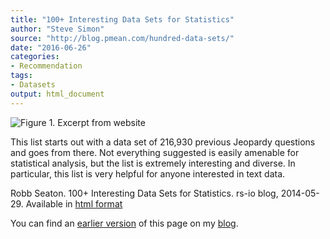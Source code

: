 ```yaml
---
title: "100+ Interesting Data Sets for Statistics"
author: "Steve Simon"
source: "http://blog.pmean.com/hundred-data-sets/"
date: "2016-06-26"
categories:
- Recommendation
tags:
- Datasets
output: html_document
---
```


![Figure 1. Excerpt from website](http://www.pmean.com/new-images/16/hundred-data-sets01.png)

<div class="notes">

This list starts out with a data set of 216,930 previous Jeopardy questions and goes from there. Not everything suggested is easily amenable for statistical analysis, but the list is extremely interesting and diverse. In particular, this list is very helpful for anyone interested in text data.

Robb Seaton. 100+ Interesting Data Sets for Statistics. rs-io blog, 2014-05-29. Available in [html format][seat1]

You can find an [earlier version][sim1] of this page on my [blog][sim2].

[sim1]: http://blog.pmean.com/hundred-data-sets/
[sim2]: http://blog.pmean.com

[seat1]: https://rs.io/100-interesting-data-sets-for-statistics/

</div>
